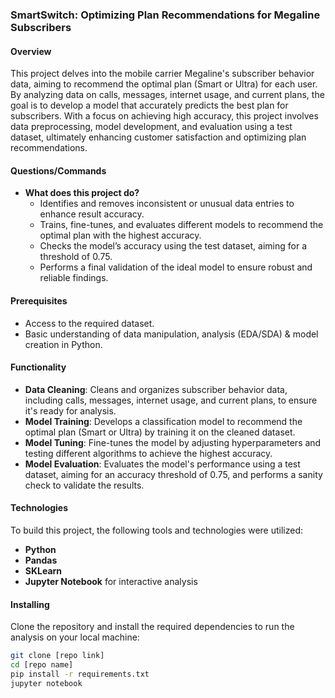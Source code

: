 ### SmartSwitch: Optimizing Plan Recommendations for Megaline Subscribers

#### Overview
This project delves into the mobile carrier Megaline's subscriber behavior data, aiming to recommend the optimal plan (Smart or Ultra) for each user. By analyzing data on calls, messages, internet usage, and current plans, the goal is to develop a model that accurately predicts the best plan for subscribers. With a focus on achieving high accuracy, this project involves data preprocessing, model development, and evaluation using a test dataset, ultimately enhancing customer satisfaction and optimizing plan recommendations.

#### Questions/Commands
- **What does this project do?**
  - Identifies and removes inconsistent or unusual data entries to enhance result accuracy.
  - Trains, fine-tunes, and evaluates different models to recommend the optimal plan with the highest accuracy.
  - Checks the model’s accuracy using the test dataset, aiming for a threshold of 0.75.
  - Performs a final validation of the ideal model to ensure robust and reliable findings.

#### Prerequisites
- Access to the required dataset.
- Basic understanding of data manipulation, analysis (EDA/SDA) & model creation in Python.

#### Functionality

- **Data Cleaning**: Cleans and organizes subscriber behavior data, including calls, messages, internet usage, and current plans, to ensure it's ready for analysis.
- **Model Training**: Develops a classification model to recommend the optimal plan (Smart or Ultra) by training it on the cleaned dataset.
- **Model Tuning**: Fine-tunes the model by adjusting hyperparameters and testing different algorithms to achieve the highest accuracy.
- **Model Evaluation**: Evaluates the model's performance using a test dataset, aiming for an accuracy threshold of 0.75, and performs a sanity check to validate the results.

#### Technologies
To build this project, the following tools and technologies were utilized:
- **Python**
- **Pandas**
- **SKLearn**
- **Jupyter Notebook** for interactive analysis

#### Installing
Clone the repository and install the required dependencies to run the analysis on your local machine:
```bash
git clone [repo link]
cd [repo name]
pip install -r requirements.txt
jupyter notebook


